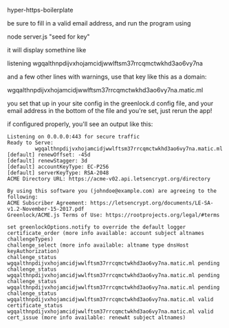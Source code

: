 hyper-https-boilerplate

be sure to fill in a valid email address, and run the program using

node server.js "seed for key"

it will display somethine like

listening wgqalthnpdijvxhojamcidjwwlftsm37rrcqmctwkhd3ao6vy7na

and a few other lines with warnings, use that key like this as a domain:

wgqalthnpdijvxhojamcidjwwlftsm37rrcqmctwkhd3ao6vy7na.matic.ml

you set that up in your site config in the greenlock.d config file, and your email address in the bottom of the file and you're set, just rerun the app!

if configured properly, you'll see an output like this:

```Listening on 0.0.0.0:80 for ACME challenges, and redirecting to HTTPS
Listening on 0.0.0.0:443 for secure traffic
Ready to Serve:
         wgqalthnpdijvxhojamcidjwwlftsm37rrcqmctwkhd3ao6vy7na.matic.ml
[default] renewOffset: -45d
[default] renewStagger: 3d
[default] accountKeyType: EC-P256
[default] serverKeyType: RSA-2048
ACME Directory URL: https://acme-v02.api.letsencrypt.org/directory

By using this software you (johndoe@example.com) are agreeing to the following:
ACME Subscriber Agreement: https://letsencrypt.org/documents/LE-SA-v1.2-November-15-2017.pdf
Greenlock/ACME.js Terms of Use: https://rootprojects.org/legal/#terms

set greenlockOptions.notify to override the default logger
certificate_order (more info available: account subject altnames challengeTypes)
challenge_select (more info available: altname type dnsHost keyAuthorization)
challenge_status wgqalthnpdijvxhojamcidjwwlftsm37rrcqmctwkhd3ao6vy7na.matic.ml pending
challenge_status wgqalthnpdijvxhojamcidjwwlftsm37rrcqmctwkhd3ao6vy7na.matic.ml pending
challenge_status wgqalthnpdijvxhojamcidjwwlftsm37rrcqmctwkhd3ao6vy7na.matic.ml pending
challenge_status wgqalthnpdijvxhojamcidjwwlftsm37rrcqmctwkhd3ao6vy7na.matic.ml valid
certificate_status wgqalthnpdijvxhojamcidjwwlftsm37rrcqmctwkhd3ao6vy7na.matic.ml valid
cert_issue (more info available: renewAt subject altnames)
```


